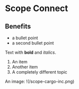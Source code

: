 Scope Connect
=============

Benefits
--------

* a bullet point
* a second bullet point

Text with **bold** and _italics_.

1. An item
2. Another item
3. A completely different topic

An image: !(/scope-cargo-inc.png)
